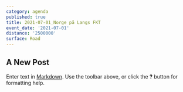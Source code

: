 ```yaml
---
category: agenda
published: true
title: 2021-07-01_Norge på Langs FKT
event_date: '2021-07-01'
distance: '2500000'
surface: Road
---
```

## A New Post

Enter text in [Markdown](http://daringfireball.net/projects/markdown/). Use the toolbar above, or click the **?** button for formatting help.
